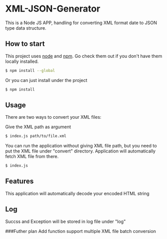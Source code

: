 # XML-JSON-Generator
This is a Node JS APP, handling for converting XML format date to JSON type data structure. 

## How to start

This project uses [node](http://nodejs.org) and [npm](https://npmjs.com). Go check them out if you don't have them locally installed.

```sh
$ npm install --global
```

Or you can just install under the project

```sh
$ npm install
```

## Usage

There are two ways to convert your XML files:

Give the XML path as argument 
```sh
$ index.js path/to/file.xml
```

You can run the application without giving XML file path, but you need to put the XML file under "convert" directory.
Application will automatically fetch XML file from there. 

```sh
$ index.js
```

## Features
This application will automatically decode your encoded HTML string 

## Log
Succss and Exception will be stored in log file under "log"

###Futher plan 
Add function support multiple XML file batch conversion

